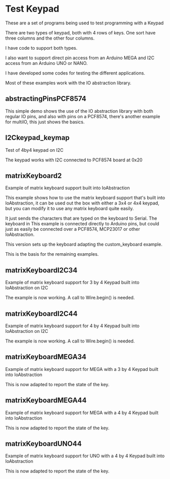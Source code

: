 # Test Keypad

These are a set of programs being used to test programming with a Keypad

There are two types of keypad, both with 4 rows of keys. One sort have three columns and the other four columns.

I have code to support both types.

I also want to support direct pin access from an Arduino MEGA and I2C access from an Arduino UNO or NANO.

I have developed some codes for testing the different applications.

Most of these examples work with the IO abstraction library.

## abstractingPinsPCF8574

This simple demo shows the use of the IO abstraction library with both regular IO pins, and also
with pins on a PCF8574, there's another example for multiIO, this just shows the basics.

## I2Ckeypad_keymap

Test of 4by4 keypad on I2C

The keypad works with I2C connected to PCF8574 board at 0x20

## matrixKeyboard2

Example of matrix keyboard support built into IoAbstraction

This example shows how to use the matrix keyboard support that's built into IoAbstraction,
it can be used out the box with either a 3x4 or 4x4 keypad, but you can modify it to use
any matrix keyboard quite easily.

It just sends the characters that are typed on the keyboard to Serial. The keyboard in This
example is connected directly to Arduino pins, but could just as easily be connected over
a PCF8574, MCP23017 or other IoAbstraction.

This version sets up the keyboard adapting the custom_keyboard example.

This is the basis for the remaining examples.

## matrixKeyboardI2C34

Example of matrix keyboard support for 3 by 4 Keypad built into IoAbstraction on I2C

The example is now working. A call to Wire.begin() is needed.
 
## matrixKeyboardI2C44

Example of matrix keyboard support for 4 by 4 Keypad built into IoAbstraction on I2C

The example is now working. A call to Wire.begin() is needed.

## matrixKeyboardMEGA34

Example of matrix keyboard support for MEGA with a 3 by 4 Keypad built into IoAbstraction

This is now adapted to report the state of the key.

## matrixKeyboardMEGA44

Example of matrix keyboard support for MEGA with a 4 by 4 Keypad built into IoAbstraction

This is now adapted to report the state of the key.

## matrixKeyboardUNO44

Example of matrix keyboard support for UNO with a 4 by 4 Keypad built into IoAbstraction

This is now adapted to report the state of the key.
